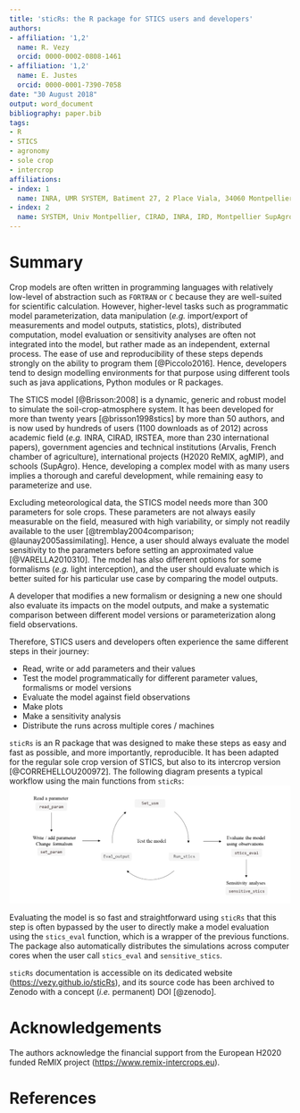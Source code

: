 ```yaml
---
title: 'sticRs: the R package for STICS users and developers'
authors:
- affiliation: '1,2'
  name: R. Vezy
  orcid: 0000-0002-0808-1461
- affiliation: '1,2'
  name: E. Justes
  orcid: 0000-0001-7390-7058
date: "30 August 2018"
output: word_document
bibliography: paper.bib
tags:
- R
- STICS
- agronomy
- sole crop
- intercrop
affiliations:
- index: 1
  name: INRA, UMR SYSTEM, Batiment 27, 2 Place Viala, 34060 Montpellier Cedex 1, France
- index: 2
  name: SYSTEM, Univ Montpellier, CIRAD, INRA, IRD, Montpellier SupAgro, Montpellier, France
---
```


# Summary

Crop models are often written in programming languages with relatively low-level of abstraction such as ``FORTRAN`` or ``C`` because they are well-suited for scientific calculation. However, higher-level tasks such as programmatic model parameterization, data manipulation (*e.g.* import/export of measurements and model outputs, statistics, plots), distributed computation, model evaluation or sensitivity analyses are often not integrated into the model, but rather made as an independent, external process. The ease of use and reproducibility of these steps depends strongly on the ability to program them [@Piccolo2016]. Hence, developers tend to design modelling environments for that purpose using different tools such as java applications, Python modules or R packages.

The STICS model [@Brisson:2008] is a dynamic, generic and robust model to simulate the soil-crop-atmosphere system. It has been developed for more than twenty years [@brisson1998stics] by more than 50 authors, and is now used by hundreds of users (1100 downloads as of 2012) across academic field (*e.g.* INRA, CIRAD, IRSTEA, more than 230 international papers), government agencies and technical institutions (Arvalis, French chamber of agriculture), international projects (H2020 ReMIX, agMIP), and schools (SupAgro). Hence, developing a complex model with as many users implies a thorough and careful development, while remaining easy to parameterize and use.

Excluding meteorological data, the STICS model needs more than 300 parameters for sole crops. These parameters are not always easily measurable on the field, measured with high variability, or simply not readily available to the user [@tremblay2004comparison; @launay2005assimilating]. Hence, a user should always evaluate the model sensitivity to the parameters before setting an approximated value [@VARELLA2010310].
The model has also different options for some formalisms (*e.g.* light interception), and the user should evaluate which is better suited for his particular use case by comparing the model outputs.

A developer that modifies a new formalism or designing a new one should also evaluate its impacts on the model outputs, and make a systematic comparison between different model versions or parameterization along field observations.

Therefore, STICS users and developers often experience the same different steps in their journey:

* Read, write or add parameters and their values
* Test the model programmatically for different parameter values, formalisms or model versions
* Evaluate the model against field observations
* Make plots
* Make a sensitivity analysis
* Distribute the runs across multiple cores / machines

``sticRs`` is an R package that was designed to make these steps as easy and fast as possible, and more importantly, reproducible. It has been adapted for the regular sole crop version of STICS, but also to its intercrop version [@CORREHELLOU200972].
The following diagram presents a typical workflow using the main functions from ``sticRs``: ![sticRs workflow](sticRs_workflow.png)

Evaluating the model is so fast and straightforward using ``sticRs`` that this step is often bypassed by the user to directly make a model evaluation using the ``stics_eval`` function, which is a wrapper of the previous functions. The package also automatically distributes the simulations across computer cores when the user call ``stics_eval`` and  ``sensitive_stics``.

``sticRs`` documentation is accessible on its dedicated website (https://vezy.github.io/sticRs), and its source code has been archived to Zenodo with a concept (*i.e.* permanent) DOI [@zenodo].

# Acknowledgements

The authors acknowledge the financial support from the European H2020 funded ReMIX project (https://www.remix-intercrops.eu).

# References
